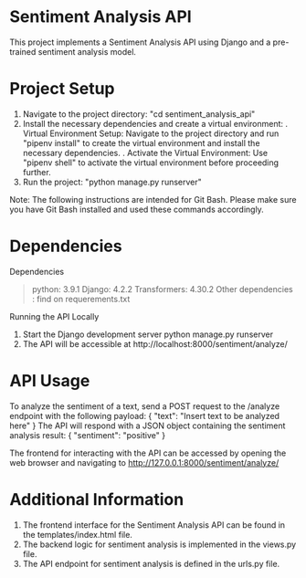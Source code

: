 # Sentiment Analysis API
This project implements a Sentiment Analysis API using Django and a pre-trained sentiment analysis model.

# Project Setup
1. Navigate to the project directory:
            "cd sentiment_analysis_api"
2. Install the necessary dependencies and create a virtual environment:
   . Virtual Environment Setup: Navigate to the project directory and run "pipenv install" to create the virtual environment and install the necessary dependencies.
   . Activate the Virtual Environment: Use "pipenv shell" to activate the virtual environment before proceeding further.
3. Run the project: "python manage.py runserver"

Note: The following instructions are intended for Git Bash. Please make sure you have Git Bash installed and used these commands accordingly.


# Dependencies
Dependencies
  > python: 3.9.1
  > Django: 4.2.2
  > Transformers: 4.30.2
  > Other dependencies : find on requerements.txt

Running the API Locally
  1. Start the Django development server
      python manage.py runserver
  2. The API will be accessible at http://localhost:8000/sentiment/analyze/

# API Usage
To analyze the sentiment of a text, send a POST request to the /analyze endpoint with the following payload:
{
  "text": "Insert text to be analyzed here"
}
The API will respond with a JSON object containing the sentiment analysis result:
{
  "sentiment": "positive"
}

The frontend for interacting with the API can be accessed by opening the web browser and navigating to http://127.0.0.1:8000/sentiment/analyze/

# Additional Information
 1. The frontend interface for the Sentiment Analysis API can be found in the templates/index.html file.
 2. The backend logic for sentiment analysis is implemented in the views.py file.
 3. The API endpoint for sentiment analysis is defined in the urls.py file.
